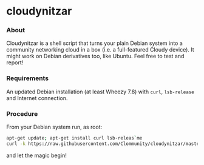 # cloudynitzar

### About
Cloudynitzar is a shell script that turns your plain Debian system into a community networking cloud in a box (i.e. a full-featured Cloudy device). It might work on Debian derivatives too, like Ubuntu. Feel free to test and report!

### Requirements
An updated Debian installation (at least Wheezy 7.8) with `curl`, `lsb-release` and Internet connection.

### Procedure
From your Debian system run, as root:

````sh
apt-get update; apt-get install curl lsb-releas`me
curl -k https://raw.githubusercontent.com/Clommunity/cloudynitzar/master/cloudynitzar.sh | bash -
````

and let the magic begin!
